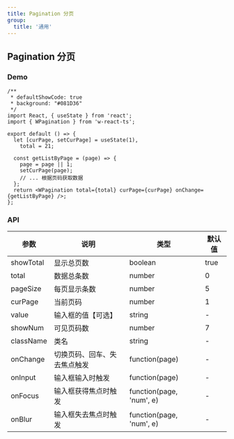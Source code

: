 ```yaml
---
title: Pagination 分页
group:
  title: '通用'
---
```


## Pagination 分页

### Demo

```tsx
/**
 * defaultShowCode: true
 * background: "#081D36"
 */
import React, { useState } from 'react';
import { WPagination } from 'w-react-ts';

export default () => {
  let [curPage, setCurPage] = useState(1),
    total = 21;

  const getListByPage = (page) => {
    page = page || 1;
    setCurPage(page);
    // ... 根据页码获取数据
  };
  return <WPagination total={total} curPage={curPage} onChange={getListByPage} />;
};
```

### API

| 参数      | 说明                         | 类型                     | 默认值 |
| --------- | ---------------------------- | ------------------------ | ------ |
| showTotal | 显示总页数                   | boolean                  | true   |
| total     | 数据总条数                   | number                   | 0      |
| pageSize  | 每页显示条数                 | number                   | 5      |
| curPage   | 当前页码                     | number                   | 1      |
| value     | 输入框的值【可选】           | string                   | -      |
| showNum   | 可见页码数                   | number                   | 7      |
| className | 类名                         | string                   | -      |
| onChange  | 切换页码、回车、失去焦点触发 | function(page)           | -      |
| onInput   | 输入框输入时触发             | function(page)           | -      |
| onFocus   | 输入框获得焦点时触发         | function(page, 'num', e) | -      |
| onBlur    | 输入框失去焦点时触发         | function(page, 'num', e) | -      |
